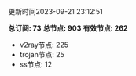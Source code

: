 更新时间2023-09-21 23:12:51

**总订阅: 73**
**总节点: 903**
**有效节点: 262**
- v2ray节点: 225
- trojan节点: 25
- ss节点: 12
